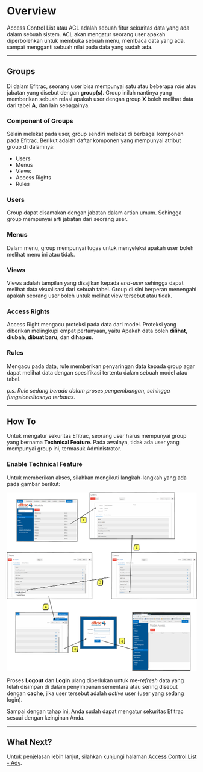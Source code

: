 # Overview
Access Control List atau ACL adalah sebuah fitur sekuritas data yang ada
dalam sebuah sistem. ACL akan mengatur seorang user apakah diperbolehkan untuk
membuka sebuah menu, membaca data yang ada, sampai mengganti sebuah nilai pada
data yang sudah ada.

---

## Groups
Di dalam Efitrac, seorang user bisa mempunyai satu atau beberapa *role* atau 
jabatan yang disebut dengan **group(s)**. Group inilah nantinya yang memberikan
sebuah relasi apakah user dengan group **X** boleh melihat data dari tabel 
**A**, dan lain sebagainya.

### Component of Groups
Selain melekat pada user, group sendiri melekat di berbagai komponen pada 
Efitrac. Berikut adalah daftar komponen yang mempunyai atribut group di 
dalamnya:

* Users
* Menus
* Views
* Access Rights
* Rules

### Users
Group dapat disamakan dengan jabatan dalam artian umum. Sehingga group mempunyai
arti jabatan dari seorang user.

### Menus
Dalam menu, group mempunyai tugas untuk menyeleksi apakah user boleh melihat
menu ini atau tidak.

### Views
Views adalah tampilan yang disajikan kepada *end-user* sehingga dapat melihat
data visualisasi dari sebuah tabel. Group di sini berperan menengahi apakah
seorang user boleh untuk melihat view tersebut atau tidak.

### Access Rights
Access Right mengacu proteksi pada data dari model. Proteksi yang diberikan 
melingkupi empat pertanyaan, yaitu Apakah data boleh **dilihat**, **diubah**, 
**dibuat baru**, dan **dihapus**.  

### Rules
Mengacu pada data, rule memberikan penyaringan data kepada group agar dapat
melihat data dengan spesifikasi tertentu dalam sebuah model atau tabel.

*p.s. Rule sedang berada dalam proses pengembangan, sehingga fungsionalitasnya
terbatas.*

---

## How To
Untuk mengatur sekuritas Efitrac, seorang user harus mempunyai group yang 
bernama **Technical Feature**. Pada awalnya, tidak ada user yang mempunyai 
group ini, termasuk Administrator. 

### Enable Technical Feature
Untuk memberikan akses, silahkan mengikuti langkah-langkah yang ada pada gambar 
berikut:

![Enable-Technical-Feature](img/enable-technical-feature.png)

Proses **Logout** dan **Login** ulang diperlukan untuk me-*refresh* data yang
telah disimpan di dalam penyimpanan sementara atau sering disebut dengan
**cache**, jika user tersebut adalah *active* user (user yang sedang login).

Sampai dengan tahap ini, Anda sudah dapat mengatur sekuritas Efitrac sesuai
dengan keinginan Anda.

---

## What Next?
Untuk penjelasan lebih lanjut, silahkan kunjungi halaman 
[Access Control List - Adv].
 
[Access Control List - Adv]: access-control-list-adv.md

